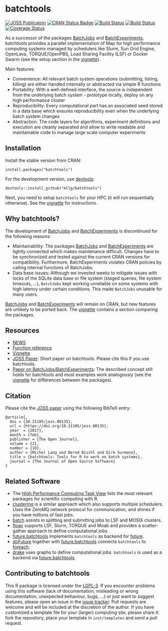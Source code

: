 # batchtools

[![JOSS Publicatoin](http://joss.theoj.org/papers/10.21105/joss.00135/status.svg)](https://doi.org/10.21105/joss.00135)
[![CRAN Status Badge](http://www.r-pkg.org/badges/version/batchtools)](https://cran.r-project.org/package=batchtools)
[![Build Status](https://travis-ci.org/mllg/batchtools.svg?branch=master)](https://travis-ci.org/mllg/batchtools)
[![Build Status](https://ci.appveyor.com/api/projects/status/ypp14tiiqfhnv92k/branch/master?svg=true)](https://ci.appveyor.com/project/mllg/batchtools/branch/master)
[![Coverage Status](https://img.shields.io/coveralls/mllg/batchtools.svg)](https://coveralls.io/r/mllg/batchtools?branch=master)

As a successor of the packages [BatchJobs](https://github.com/tudo-r/BatchJobs) and [BatchExperiments](https://github.com/tudo-r/Batchexperiments), batchtools provides a parallel implementation of Map for high performance computing systems managed by schedulers like Slurm, Sun Grid Engine, OpenLava, TORQUE/OpenPBS, Load Sharing Facility (LSF) or Docker Swarm (see the setup section in the [vignette](https://mllg.github.io/batchtools/articles/batchtools.html)).

Main features:
* Convenience: All relevant batch system operations (submitting, listing, killing) are either handled internally or abstracted via simple R functions
* Portability: With a well-defined interface, the source is independent from the underlying batch system - prototype locally, deploy on any high performance cluster
* Reproducibility: Every computational part has an associated seed stored in a data base which ensures reproducibility even when the underlying batch system changes
* Abstraction: The code layers for algorithms, experiment definitions and execution are cleanly separated and allow to write readable and maintainable code to manage large scale computer experiments


## Installation
Install the stable version from CRAN:
```{R}
install.packages("batchtools")
```
For the development version, use [devtools](https://cran.r-project.org/package=devtools):
```{R}
devtools::install_github("mllg/batchtools")
```

Next, you need to setup `batchtools` for your HPC (it will run sequentially otherwise).
See the [vignette](https://mllg.github.io/batchtools/articles/batchtools.html#setup) for instructions.

## Why batchtools?
The development of [BatchJobs](https://github.com/tudo-r/BatchJobs/) and [BatchExperiments](https://github.com/tudo-r/Batchexperiments) is discontinued for the following reasons:

* Maintainability: The packages [BatchJobs](https://github.com/tudo-r/BatchJobs/) and [BatchExperiments](https://github.com/tudo-r/Batchexperiments) are tightly connected which makes maintenance difficult. Changes have to be synchronized and tested against the current CRAN versions for compatibility. Furthermore, BatchExperiments violates CRAN policies by calling internal functions of BatchJobs.
* Data base issues: Although we invested weeks to mitigate issues with locks of the SQLite data base or file system (staged queries, file system timeouts, ...), `BatchJobs` kept working unreliable on some systems with high latency under certain conditions. This made `BatchJobs` unusable for many users.

[BatchJobs](https://github.com/tudo-r/BatchJobs/) and [BatchExperiments](https://github.com/tudo-r/Batchexperiments) will remain on CRAN, but new features are unlikely to be ported back.
The [vignette](https://mllg.github.io/batchtools/articles/batchtools.html#migration) contains a section comparing the packages.


## Resources
* [NEWS](https://mllg.github.io/batchtools/news/)
* [Function reference](https://mllg.github.io/batchtools/reference/)
* [Vignette](https://mllg.github.io/batchtools/articles/batchtools.html)
* [JOSS Paper](https://doi.org/10.21105/joss.00135): Short paper on batchtools. Please cite this if you use batchtools.
* [Paper on BatchJobs/BatchExperiments](https://www.jstatsoft.org/v64/i11): The described concept still holds for batchtools and most examples work analogously (see the [vignette](https://mllg.github.io/batchtools/articles/batchtools.html#migration) for differences between the packages).

## Citation
Please cite the [JOSS paper](https://doi.org/10.21105/joss.00135) using the following BibTeX entry:
```
@article{,
  doi = {10.21105/joss.00135},
  url = {https://doi.org/10.21105/joss.00135},
  year  = {2017},
  month = {feb},
  publisher = {The Open Journal},
  volume = {2},
  number = {10},
  author = {Michel Lang and Bernd Bischl and Dirk Surmann},
  title = {batchtools: Tools for R to work on batch systems},
  journal = {The Journal of Open Source Software}
}
```

## Related Software
* The [High Performance Computing Task View](https://cran.r-project.org/view=HighPerformanceComputing) lists the most relevant packages for scientific computing with R.
* [clustermq](https://cran.r-project.org/package=clustermq) is a similar approach which also supports multiple schedulers. Uses the ZeroMQ network protocol for communication, and shines if you have millions of fast jobs.
* [batch](https://cran.r-project.org/package=batch) assists in splitting and submitting jobs to LSF and MOSIX clusters.
* [flowr](https://cran.r-project.org/package=flowr) supports LSF, Slurm, TORQUE and Moab and provides a scatter-gather approach to define computational jobs.
* [future.batchtools](https://cran.r-project.org/package=future.batchtools) implements `batchtools` as backend for [future](https://cran.r-project.org/package=future.batchtools).
* [doFuture](https://cran.r-project.org/package=doFuture) together with [future.batchtools](https://cran.r-project.org/package=future.batchtools) connects `batchtools` to [foreach](https://cran.r-project.org/package=foreach).
* [drake](https://cran.r-project.org/package=drake) uses graphs to define computational jobs. `batchtools` is used as a backend via [future.batchtools](https://cran.r-project.org/package=future.batchtools).

## Contributing to batchtools
This R package is licensed under the [LGPL-3](https://www.gnu.org/licenses/lgpl-3.0.en.html).
If you encounter problems using this software (lack of documentation, misleading or wrong documentation, unexpected behaviour, bugs, ...) or just want to suggest features, please open an issue in the [issue tracker](https://github.com/mllg/batchtools/issues).
Pull requests are welcome and will be included at the discretion of the author.
If you have customized a template file for your (larger) computing site, please share it: fork the repository, place your template in `inst/templates` and send a pull request.
